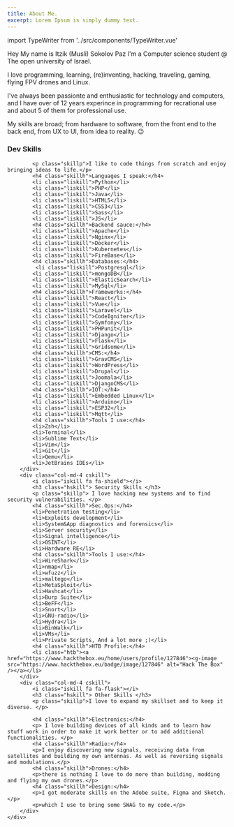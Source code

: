 ```yaml
---
title: About Me.
excerpt: Lorem Ipsum is simply dummy text.
---
```


import TypeWriter from '../src/components/TypeWriter.vue'
<TypeWriter />

Hey My name is Itzik (Musli) Sokolov Paz I'm a Computer science student @ The open university of Israel.

I love programming, learning, (re)inventing, hacking, traveling, gaming, flying FPV drones and Linux.

I've always been passionte and enthusiastic for technology and computers, and I have over of 12 years experince in programming for recrational use and about 5 of them for professional use.

My skills are broad; from hardware to software, from the front end to the back end, from UX to UI, from idea to reality. 😉

<div class="container">
    <div class="row m-5 rskill">
        <div class="col-md-4 cskill">
            <i class="iskill fa fa-code"></i>
            <h3 class="hskill"> Dev Skills </h3>
            
            <p class="skillp">I like to code things from scratch and enjoy bringing ideas to life.</p>
            <h4 class="skillh">Languages I speak:</h4>
            <li class="liskill">Python</li>
            <li class="liskill">PHP</li>
            <li class="liskill">Java</li>
            <li class="liskill">HTML5</li>
            <li class="liskill">CSS3</li>
            <li class="liskill">Sass</li>
            <li class="liskill">JS</li>
            <h4 class="skillh">Backend sauce:</h4>
            <li class="liskill">Apache</li>
            <li class="liskill">Nginx</li>
            <li class="liskill">Docker</li>
            <li class="liskill">Kubernetes</li>
            <li class="liskill">FireBase</li>
            <h4 class="skillh">Databases:</h4>
             <li class="liskill">Postgresql</li>
            <li class="liskill">mongoDB</li>
            <li class="liskill">ElasticSearch</li>
            <li class="liskill">MySql</li>
            <h4 class="skillh">Frameworks:</h4>
			<li class="liskill">React</li>
            <li class="liskill">Vue</li>
            <li class="liskill">Laravel</li>
            <li class="liskill">CodeIgniter</li>
            <li class="liskill">Symfony</li>
            <li class="liskill">PHPunit</li>
            <li class="liskill">Django</li>
            <li class="liskill">Flask</li>
            <li class="liskill">Gridsome</li>
            <h4 class="skillh">CMS:</h4>
            <li class="liskill">GravCMS</li>
            <li class="liskill">WordPress</li>
            <li class="liskill">Drupal</li>
            <li class="liskill">Joomala</li>
            <li class="liskill">DjangoCMS</li>
            <h4 class="skillh">IOT:</h4>
            <li class="liskill">Embedded Linux</li>
            <li class="liskill">Arduino</li>
            <li class="liskill">ESP32</li>
            <li class="liskill">Mqtt</li>
            <h4 class="skillh">Tools I use:</h4>
            <li>Zsh</li>
            <li>Terminal</li>
            <li>Sublime Text</li>
            <li>Vim</li>
            <li>Git</li>
            <li>Qemu</li>
            <li>JetBrains IDEs</li>
        </div>
		<div class="col-md-4 cskill">
        	<i class="iskill fa fa-shield"></i>
            <h3 class="hskill"> Security Skills </h3>
            <p class="skillp"> I love hacking new systems and to find security vulnerabilities. </p>
            <h4 class="skillh">Sec.Ops:</h4>
            <li>Penetration testing</li>
            <li>Exploits development</li>
            <li>System&App diagnostics and forensics</li>
            <li>Server security</li>
            <li>Signal intelligence</li>
            <li>OSINT</li>
            <li>Hardware RE</li>
            <h4 class="skillh">Tools I use:</h4>
            <li>WireShark</li>
            <li>nmap</li>
            <li>wfuzz</li>
            <li>maltego</li>
            <li>MetaSploit</li>
            <li>Hashcat</li>
            <li>Burp Suite</li>
            <li>BeFF</li>
            <li>Snort</li>
            <li>GNU-radio</li>
            <li>Hydra</li>
            <li>BinWalk</li>
            <li>VMs</li>
            <li>Private Scripts, And a lot more ;)</li>
            <h4 class="skillh">HTB Profile:</h4>
            <li class="htb"><a href="https://www.hackthebox.eu/home/users/profile/127846"><g-image src="https://www.hackthebox.eu/badge/image/127846" alt="Hack The Box" /></a></li>
        </div>
        <div class="col-md-4 cskill">
        	<i class="iskill fa fa-flask"></i>
            <h3 class="hskill"> Other Skills </h3>
            <p class="skillp">I love to expand my skillset and to keep it diverse. </p>
            
            <h4 class="skillh">Electronics:</h4>
            <p> I love building devices of all kinds and to learn how stuff work in order to make it work better or to add additional functionalities. </p>
            <h4 class="skillh">Radio:</h4>
            <p>I enjoy discovering new signals, receiving data from satellites and building my own antennas. As well as reversing signals and modulations.</p>
            <h4 class="skillh">Drones:</h4>
            <p>there is nothing I love to do more than building, modding and flying my own drones.</p>
            <h4 class="skillh">Design:</h4>
            <p>I got moderate skills on the Adobe suite, Figma and Sketch.</p>
            <p>which I use to bring some SWAG to my code.</p>
        </div>
    </div>
</div>



